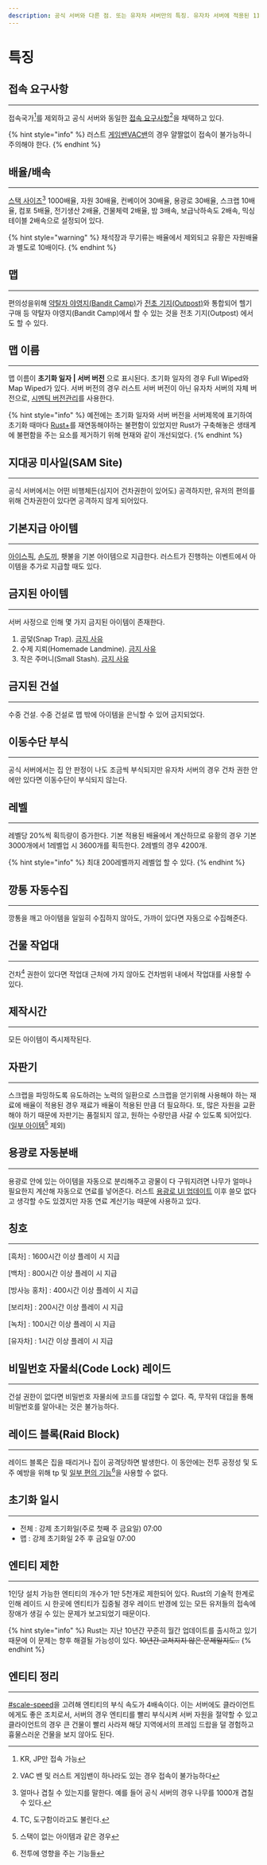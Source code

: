 ```yaml
---
description: 공식 서버와 다른 점. 또는 유자차 서버만의 특징. 유자차 서버에 적용된 111개의 플러그인을 기반으로 작성되었다.
---
```


# 특징

## 접속 요구사항 <a href="#connection-requirements" id="connection-requirements"></a>

***

접속국가[^1]를 제외하고 공식 서버와 동일한 [접속 요구사항](#user-content-fn-2)[^2]을 채택하고 있다.

{% hint style="info" %}
러스트 [게임밴](https://namu.wiki/w/EasyAntiCheat#s-2)[VAC밴](https://namu.wiki/w/%EB%B0%B8%EB%B8%8C%20%EC%95%88%ED%8B%B0%20%EC%B9%98%ED%8A%B8)의 경우 얄짤없이 접속이 불가능하니 주의해야 한다.
{% endhint %}

## 배율/배속 <a href="#scale-speed" id="scale-speed"></a>

***

[스택 사이즈](#user-content-fn-3)[^3] 1000배율, 자원 30배율, 컨베이어 30배율, 용광로 30배율, 스크랩 10배율, 컴포 5배율, 전기생산 2배율, 건물체력 2배율, 밤 3배속, 보급낙하속도 2배속, 믹싱 테이블 2배속으로 설정되어 있다.

{% hint style="warning" %}
채석장과 무기류는 배율에서 제외되고 유황은 자원배율과 별도로 10배이다.
{% endhint %}

## 맵 <a href="#map" id="map"></a>

***

편의성을위해 [약탈자 야영지(Bandit Camp)](https://namu.wiki/w/%EB%9F%AC%EC%8A%A4%ED%8A%B8\(%EA%B2%8C%EC%9E%84\)/%EC%A7%80%EC%97%AD#s-5.2)가 [전초 기지(Outpost)](https://namu.wiki/w/%EB%9F%AC%EC%8A%A4%ED%8A%B8\(%EA%B2%8C%EC%9E%84\)/%EC%A7%80%EC%97%AD#s-5.1)와 통합되어 헬기 구매 등 약탈자 야영지(Bandit Camp)에서 할 수 있는 것을 전초 기지(Outpost) 에서도 할 수 있다.

## 맵 이름 <a href="#map-name" id="map-name"></a>

***

맵 이름이 **초기화 일자 | 서버 버전** 으로 표시된다. 초기화 일자의 경우 Full Wiped와 Map Wiped가 있다.   서버 버전의 경우 러스트 서버 버전이 아닌 유자차 서버의 자체 버전으로, [시멘틱 버전관리](https://semver.org/lang/ko/)를 사용한다.

{% hint style="info" %}
예전에는 초기화 일자와 서버 버전을 서버제목에 표기하여 초기화 때마다 [Rust+](https://rust.facepunch.com/companion)를 재연동해야하는 불편함이 있었지만 Rust가 구축해놓은 생태계에 불편함을 주는 요소를 제거하기 위해 현재와 같이 개선되었다.
{% endhint %}

## 지대공 미사일(SAM Site)

***

공식 서버에서는 어떤 비행체든(심지어 건차권한이 있어도) 공격하지만, 유저의 편의를 위해 건차권한이 있다면 공격하지 않게 되어있다.

## 기본지급 아이템 <a href="#basic-item" id="basic-item"></a>

***

[아이스픽](https://rustlabs.com/item/salvaged-icepick), [손도끼](https://rustlabs.com/item/hatchet), 횃불을 기본 아이템으로 지급한다. 러스트가 진행하는 이벤트에서 아이템을 추가로 지급할 때도 있다.

## 금지된 아이템 <a href="#banned-item" id="banned-item"></a>

***

서버 사정으로 인해 몇 가지 금지된 아이템이 존재한다.

1. 곰덫(Snap Trap). [금지 사유](https://discord.com/channels/878836708379090944/944661910945669140/996207547361022033)
2. 수제 지뢰(Homemade Landmine). [금지 사유](https://discord.com/channels/878836708379090944/944661910945669140/996207547361022033)
3. 작은 주머니(Small Stash). [금지 사유](https://discord.com/channels/878836708379090944/1094513654101196911/1230646549462122567)

## 금지된 건설 <a href="#banned-construction" id="banned-construction"></a>

***

수중 건설.  수중 건설로 맵 밖에 아이템을 은닉할 수 있어 금지되었다.

## 이동수단 부식 <a href="#vehicle-decay" id="vehicle-decay"></a>

***

공식 서버에서는 집 안 판정이 나도 조금씩 부식되지만 유자차 서버의 경우 건차 권한 안에만 있다면 이동수단이 부식되지 않는다.

## 레벨 <a href="#level" id="level"></a>

***

레벨당 20%씩 획득량이 증가한다. 기본 적용된 배율에서 계산하므로 유황의 경우 기본 3000개에서 1레벨업 시 3600개를 획득한다. 2레벨의 경우 4200개.

{% hint style="info" %}
최대 200레벨까지 레벨업 할 수 있다.
{% endhint %}

## 깡통 자동수집 <a href="#barrel-automatic-collection" id="barrel-automatic-collection"></a>

***

깡통을 깨고 아이템을 일일히 수집하지 않아도, 가까이 있다면 자동으로 수집해준다.

## 건물 작업대 <a href="#building-workbench" id="building-workbench"></a>

***

건차[^4] 권한이 있다면 작업대 근처에 가지 않아도 건차범위 내에서 작업대를 사용할 수 있다.

## 제작시간 <a href="#production-time" id="production-time"></a>

***

모든 아이템이 즉시제작된다.

## 자판기 <a href="#vending-machine" id="vending-machine"></a>

***

스크랩을 파밍하도록 유도하려는 노력의 일환으로 스크랩을 얻기위해 사용해야 하는 재료에 배율이 적용된 경우 재료가 배율이 적용된 만큼 더 필요하다. 또, 많은 자원을 교환해야 하기 때문에 자판기는 품절되지 않고, 원하는 수량만큼 사갈 수 있도록 되어있다. ([일부 아이템](#user-content-fn-5)[^5] 제외)

## 용광로 자동분배 <a href="#furnace-splitter" id="furnace-splitter"></a>

***

용광로 안에 있는 아이템을 자동으로 분리해주고 광물이 다 구워지려면 나무가 얼마나 필요한지 계산해 자동으로 연료를 넣어준다. 러스트 [용광로 UI 업데이트](https://rust.facepunch.com/news/the-lumberjack) 이후 쓸모 없다고 생각할 수도 있겠지만 자동 연료 계산기능 때문에 사용하고 있다.

## 칭호 <a href="#style" id="style"></a>

***

\[흑차] : 1600시간 이상 플레이 시 지급

\[백차] : 800시간 이상 플레이 시 지급

\[방사능 홍차] : 400시간 이상 플레이 시 지급

\[보리차] : 200시간 이상 플레이 시 지급

\[녹차] : 100시간 이상 플레이 시 지급

\[유자차] : 1시간 이상 플레이 시 지급

## 비밀번호 자물쇠(Code Lock) 레이드 <a href="#anti-code-lock-raid" id="anti-code-lock-raid"></a>

***

건설 권한이 없다면 비밀번호 자물쇠에 코드를 대입할 수 없다. 즉, 무작위 대입을 통해 비밀번호를 알아내는 것은 불가능하다.

## 레이드 블록(Raid Block)

***

레이드 블록은 집을 때리거나 집이 공격당하면 발생한다. 이 동안에는 전투 공정성 및 도주 예방을 위해 tp 및 [일부 편의 기능](#user-content-fn-6)[^6]을 사용할 수 없다.

## 초기화 일시 <a href="#wipe-schedule" id="wipe-schedule"></a>

***

* 전체 : 강제 초기화일(주로 첫째 주 금요일) 07:00
* 맵 : 강제 초기화일 2주 후 금요일 07:00

## 엔티티 제한 <a href="#entity-limit" id="entity-limit"></a>

***

1인당 설치 가능한 엔티티의 개수가 1만 5천개로 제한되어 있다. Rust의 기술적 한계로 인해 레이드 시 한곳에 엔티티가 집중될 경우 레이드 반경에 있는 모든 유저들의 접속에 장애가 생길 수 있는 문제가 보고되었기 때문이다.

{% hint style="info" %}
Rust는 지난 10년간 꾸준히 월간 업데이트를 출시하고 있기 때문에 이 문제는 향후 해결될 가능성이 있다. ~~10년간 고쳐지지 않은 문제일지도..~~
{% endhint %}

## 엔티티 정리 <a href="#entity-cleanup" id="entity-cleanup"></a>

***

[#scale-speed](feature.md#scale-speed "mention")을 고려해 엔티티의 부식 속도가 4배속이다. 이는 서버에도 클라이언트에게도 좋은 조치로서, 서버의 경우 엔티티를 빨리 부식시켜 서버 자원을 절약할 수 있고 클라이언트의 경우 큰 건물이 빨리 사라져 해당 지역에서의 프레임 드랍을 덜 경험하고 흉물스러운 건물을 보지 않아도 된다.

[^1]: KR, JP만 접속 가능

[^2]: VAC 밴 및 러스트 게임밴이 하나라도 있는 경우 접속이 불가능하다

[^3]: 얼마나 겹칠 수 있는지를 말한다. 예를 들어 공식 서버의 경우 나무를 1000개 겹칠 수 있다.

[^4]: TC, 도구함이라고도 불린다.

[^5]: 스택이 없는 아이템과 같은 경우

[^6]: 전투에 영향을 주는 기능들
